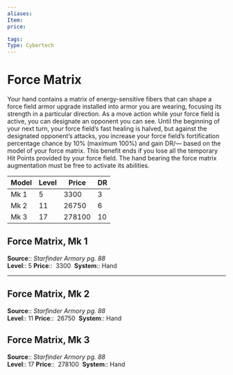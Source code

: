 ```yaml
---
aliases: 
Item:
price:  

tags: 
Type: Cybertech
---
```


# Force Matrix

Your hand contains a matrix of energy-sensitive fibers that can shape a force field armor upgrade installed into armor you are wearing, focusing its strength in a particular direction. As a move action while your force field is active, you can designate an opponent you can see. Until the beginning of your next turn, your force field’s fast healing is halved, but against the designated opponent’s attacks, you increase your force field’s fortification percentage chance by 10% (maximum 100%) and gain DR/— based on the model of your force matrix. This benefit ends if you lose all the temporary Hit Points provided by your force field. The hand bearing the force matrix augmentation must be free to activate its abilities.

| Model | Level | Price   | DR  |
| ----- | ----- | ------- | --- |
| Mk 1  | 5     | 3300   | 3   |
| Mk 2  | 11    | 26750  | 6   |
| Mk 3  | 17    | 278100 | 10  |

## Force Matrix, Mk 1

**Source**:: _Starfinder Armory pg. 88_  
**Level**:: 5
**Price**::  3300 
**System**:: Hand  
  

---

## Force Matrix, Mk 2

**Source**:: _Starfinder Armory pg. 88_  
**Level**:: 11
**Price**::  26750 
**System**:: Hand  
  

## Force Matrix, Mk 3

**Source**:: _Starfinder Armory pg. 88_  
**Level**:: 17
**Price**::  278100 
**System**:: Hand
